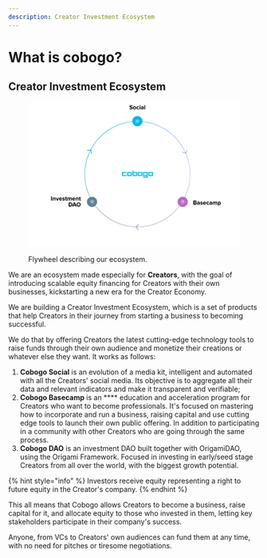 ```yaml
---
description: Creator Investment Ecosystem
---
```


# What is cobogo?

## Creator Investment Ecosystem

<figure><img src=".gitbook/assets/fly.png" alt=""><figcaption><p>Flywheel describing our ecosystem.</p></figcaption></figure>

We are an ecosystem made especially for **Creators**, with the goal of introducing scalable equity financing for Creators with their own businesses, kickstarting a new era for the Creator Economy.

We are building a Creator Investment Ecosystem, which is a set of products that help Creators in their journey from starting a business to becoming successful.

We do that by offering Creators the latest cutting-edge technology tools to raise funds through their own audience and monetize their creations or whatever else they want. It works as follows:

1. **Cobogo Social** is an evolution of a media kit, intelligent and automated with all the Creators' social media. Its objective is to aggregate all their data and relevant indicators and make it transparent and verifiable;
2. **Cobogo Basecamp** is an **** education and acceleration program for Creators who want to become professionals. It's focused on mastering how to incorporate and run a business, raising capital and use cutting edge tools to launch their own public offering. In addition to participating in a community with other Creators who are going through the same process.
3. **Cobogo DAO** is an investment DAO built together with OrigamiDAO, using the Origami Framework. Focused in investing in early/seed stage Creators from all over the world, with the biggest growth potential.



{% hint style="info" %}
Investors receive equity representing a right to future equity in the Creator's company.
{% endhint %}

This all means that Cobogo allows Creators to become a business, raise capital for it, and allocate equity to those who invested in them, letting key stakeholders participate in their company's success.&#x20;

Anyone, from VCs to Creators' own audiences can fund them at any time, with no need for pitches or tiresome negotiations.



